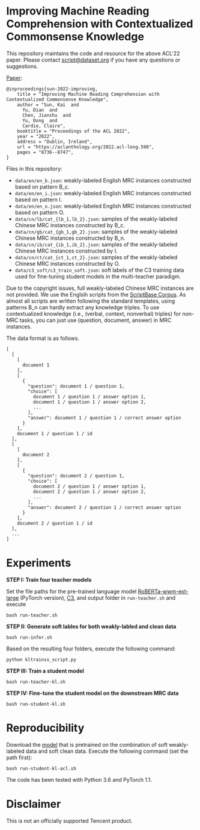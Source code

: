 
Improving Machine Reading Comprehension with Contextualized Commonsense Knowledge
=====

This repository maintains the code and resource for the above ACL'22 paper. Please contact script@dataset.org if you have any questions or suggestions.

[Paper](https://aclanthology.org/2022.acl-long.598/):
```
@inproceedings{sun-2022-improving,
    title = "Improving Machine Reading Comprehension with Contextualized Commonsense Knowledge",
    author = "Sun, Kai  and
      Yu, Dian  and
      Chen, Jianshu  and
      Yu, Dong  and
      Cardie, Claire",
    booktitle = "Proceedings of the ACL 2022",
    year = "2022",
    address = "Dublin, Ireland",
    url = "https://aclanthology.org/2022.acl-long.598",
    pages = "8736--8747",
}
```

Files in this repository:

* ```data/en/en_b.json```: weakly-labeled English MRC instances constructed based on pattern B_c. 
* ```data/en/en_i.json```: weakly-labeled English MRC instances constructed based on pattern I. 
* ```data/en/en_o.json```: weakly-labeled English MRC instances constructed based on pattern O. 
* ```data/cn/lb/cat_{lb_1,lb_2}.json```: samples of the weakly-labeled Chinese MRC instances constructed by B_c. 
* ```data/cn/gb/cat_{gb_1,gb_2}.json```: samples of the weakly-labeled Chinese MRC instances constructed by B_n. 
* ```data/cn/ib/cat_{ib_1,ib_2}.json```: samples of the weakly-labeled Chinese MRC instances constructed by I. 
* ```data/cn/ct/cat_{ct_1,ct_2}.json```: samples of the weakly-labeled Chinese MRC instances constructed by O. 
* ```data/c3_soft/c3_train_soft.json```: soft labels of the C3 training data used for fine-tuning student models in the multi-teacher paradigm. 


Due to the copyright issues, full weakly-labeled Chinese MRC instances are not provided. We use the Englsih scripts from the [ScriptBase Corpus](https://github.com/EdinburghNLP/scriptbase). As almost all scripts are written following the standard templates, using patterns B_n can hardly extract any knowledge triples. To use contextualized knowledge (i.e., (verbal, context, nonverbal) triples) for non-MRC tasks, you can just use (question, document, answer) in MRC instances.

The data format is as follows.
```
[
  [
    [
      document 1
    ],
    [
      {
        "question": document 1 / question 1,
        "choice": [
          document 1 / question 1 / answer option 1,
          document 1 / question 1 / answer option 2,
          ...
        ],
        "answer": document 1 / question 1 / correct answer option
      }
    ],
    document 1 / question 1 / id
  ],
  [
    [
      document 2
    ],
    [
      {
        "question": document 2 / question 1,
        "choice": [
          document 2 / question 1 / answer option 1,
          document 2 / question 1 / answer option 2,
          ...
        ],
        "answer": document 2 / question 1 / correct answer option
      }
    ],
    document 2 / question 1 / id
  ],
  ...
]
```

**Experiments**
=====

**STEP I: Train four teacher models**

Set the file paths for the pre-trained language model [RoBERTa-wwm-ext-large](https://github.com/ymcui/Chinese-BERT-wwm) (PyTorch version), [C3](https://github.com/nlpdata/c3), and output folder in ```run-teacher.sh``` and execute
	
```
bash run-teacher.sh
```

**STEP II: Generate soft lables for both weakly-labled and clean data**

```
bash run-infer.sh
```

Based on the resulting four folders, execute the following command:

```
python kltrainss_script.py
```

**STEP III: Train a student model**

```
bash run-teacher-kl.sh
```

**STEP IV: Fine-tune the student model on the downstream MRC data**

```
bash run-student-kl.sh
```

**Reproducibility**
=====
Download the [model](https://share.weiyun.com/j1hovV0E) that is pretrained on the combination of soft weakly-labeled data and soft clean data. Execute the following command (set the path first):

```
bash run-student-kl-acl.sh
```

The code has been tested with Python 3.6 and PyTorch 1.1.


**Disclaimer**
=====
This is not an officially supported Tencent product.

